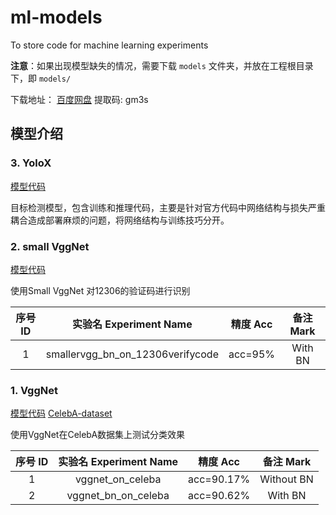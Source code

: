# ml-models

To store code for machine learning experiments

**注意**：如果出现模型缺失的情况，需要下载 `models` 文件夹，并放在工程根目录下，即 `models/`

下载地址： [百度网盘](https://pan.baidu.com/s/1L7kbGovNyLAJIcSZVe8eqA) 提取码: gm3s

## 模型介绍

### 3. YoloX

[模型代码](src/yolox.py)

目标检测模型，包含训练和推理代码，主要是针对官方代码中网络结构与损失严重耦合造成部署麻烦的问题，将网络结构与训练技巧分开。

### 2. small VggNet

[模型代码](src/smallervgg_on_12306verifycode.py)

使用Small VggNet 对12306的验证码进行识别

|序号 ID|实验名 Experiment Name |精度 Acc|备注 Mark|
|:---:|:---:|:---:|:---:|
|1|smallervgg_bn_on_12306verifycode|acc=95%|With BN|


### 1. VggNet

[模型代码](src/vgg_on_celeba.py)
[CelebA-dataset](http://mmlab.ie.cuhk.edu.hk/projects/CelebA.html)

使用VggNet在CelebA数据集上测试分类效果

|序号 ID|实验名 Experiment Name |精度 Acc|备注 Mark|
|:---:|:---:|:---:|:---:|
|1| vggnet_on_celeba|acc=90.17%|Without BN|
|2|vggnet_bn_on_celeba|acc=90.62%|With BN|

